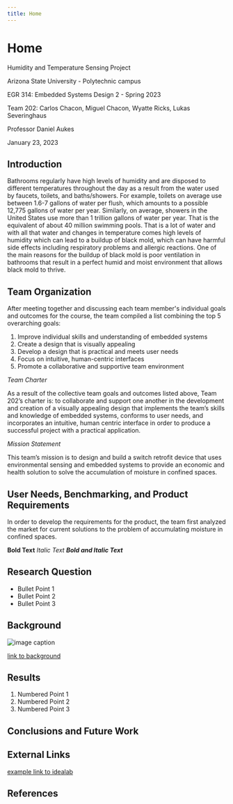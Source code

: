 ```yaml
---
title: Home
---
```


# Home

Humidity and Temperature Sensing Project

Arizona State University - Polytechnic campus

EGR 314: Embedded Systems Design 2 - Spring 2023

Team 202: Carlos Chacon, Miguel Chacon, Wyatte Ricks, Lukas Severinghaus

Professor Daniel Aukes

January 23, 2023

 
## Introduction

Bathrooms regularly have high levels of humidity and are disposed to different temperatures throughout the day as a result from the water used by faucets, toilets, and baths/showers. For example, toilets on average use between 1.6-7 gallons of water per flush, which amounts to a possible 12,775 gallons of water per year. Similarly, on average, showers in the United States use more than 1 trillion gallons of water per year. That is the equivalent of about 40 million swimming pools. That is a lot of water and with all that water and changes in temperature comes high levels of humidity which can lead to a buildup of black mold, which can have harmful side effects including respiratory problems and allergic reactions. One of the main reasons for the buildup of black mold is poor ventilation in bathrooms that result in a perfect humid and moist environment that allows black mold to thrive.

## Team Organization

After meeting together and discussing each team member's individual goals and outcomes for the course, the team compiled a list combining the top 5 overarching goals:

1. Improve individual skills and understanding of embedded systems
2. Create a design that is visually appealing
3. Develop a design that is practical and meets user needs
4. Focus on intuitive, human-centric interfaces
5. Promote a collaborative and supportive team environment

_Team Charter_

As a result of the collective team goals and outcomes listed above, Team 202’s charter is: to collaborate and support one another in the development and creation of a visually appealing design that implements the team’s skills and knowledge of embedded systems, conforms to user needs, and incorporates an intuitive, human centric interface in order to produce a successful project with a practical application. 

_Mission Statement_

This team’s mission is to design and build a switch retrofit device that uses environmental sensing and embedded systems to provide an economic and health solution to solve the accumulation of moisture in confined spaces.

## User Needs, Benchmarking, and Product Requirements

In order to develop the requirements for the product, the team first analyzed the market for current solutions to the problem of accumulating moisture in confined spaces.

**Bold Text**
_Italic Text_
**_Bold and Italic Text_**

## Research Question

* Bullet Point 1
* Bullet Point 2
* Bullet Point 3

## Background

![image caption](https://idealab.asu.edu/assets/images/research/jumper1.png)

[link to background](/background)

## Results

1. Numbered Point 1
1. Numbered Point 2
1. Numbered Point 3

## Conclusions and Future Work

## External Links

[example link to idealab](https://idealab.asu.edu)


## References
